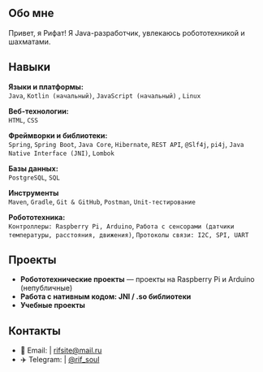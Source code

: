 ## Обо мне
Привет, я Рифат!
Я Java-разработчик, увлекаюсь робототехникой и шахматами.  

## Навыки

**Языки и платформы:**  
`Java`, `Kotlin (начальный)`, `JavaScript (начальный)` , `Linux`

**Веб-технологии:**  
`HTML`, `CSS`  

**Фреймворки и библиотеки:**  
`Spring`, `Spring Boot`, `Java Core`, `Hibernate`, `REST API`, `@Slf4j`, `pi4j`, `Java Native Interface (JNI)`, `Lombok`

**Базы данных:**  
`PostgreSQL`, `SQL`

**Инструменты**  
`Maven`, `Gradle`, `Git & GitHub`, `Postman`, `Unit-тестирование`

**Робототехника:**  
`Контроллеры: Raspberry Pi, Arduino`, 
`Работа с сенсорами (датчики температуры, расстояния, движения)`, 
`Протоколы связи: I2C, SPI, UART`

## Проекты
- **Робототехнические проекты** — проекты на Raspberry Pi и Arduino (непубличные)
- **Работа с нативным кодом: JNI / .so библиотеки**
- **Учебные проекты**

## Контакты
- 📧 Email:    | rifsite@mail.ru  
- ✈️ Telegram: | [@rif_soul](https://t.me/rif_soul)
